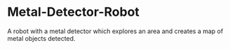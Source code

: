 # Metal-Detector-Robot
A robot with a metal detector which explores an area and creates a map of metal objects detected.
